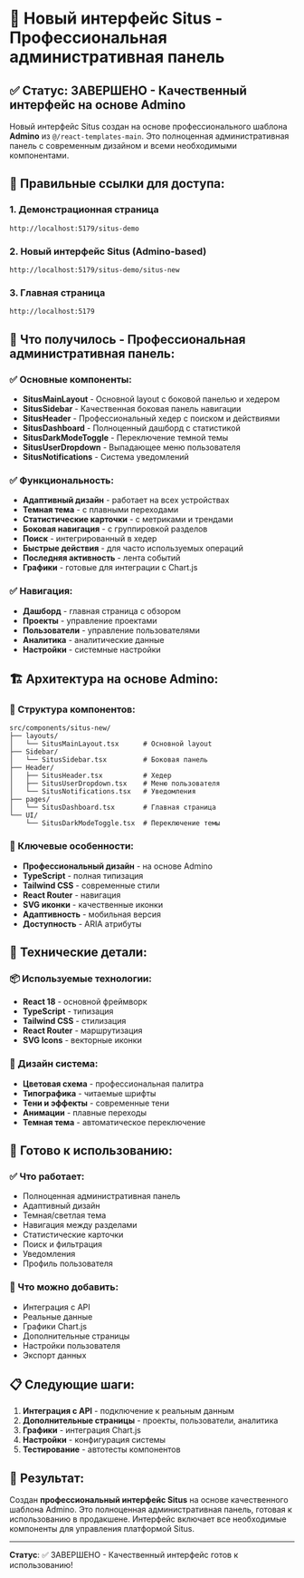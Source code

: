 # 🎯 Новый интерфейс Situs - Профессиональная административная панель

## ✅ Статус: ЗАВЕРШЕНО - Качественный интерфейс на основе Admino

Новый интерфейс Situs создан на основе профессионального шаблона **Admino** из `@/react-templates-main`. Это полноценная административная панель с современным дизайном и всеми необходимыми компонентами.

## 🚀 Правильные ссылки для доступа:

### 1. Демонстрационная страница
```
http://localhost:5179/situs-demo
```

### 2. Новый интерфейс Situs (Admino-based)
```
http://localhost:5179/situs-demo/situs-new
```

### 3. Главная страница
```
http://localhost:5179
```

## 🎨 Что получилось - Профессиональная административная панель:

### ✅ Основные компоненты:
- **SitusMainLayout** - Основной layout с боковой панелью и хедером
- **SitusSidebar** - Качественная боковая панель навигации
- **SitusHeader** - Профессиональный хедер с поиском и действиями
- **SitusDashboard** - Полноценный дашборд с статистикой
- **SitusDarkModeToggle** - Переключение темной темы
- **SitusUserDropdown** - Выпадающее меню пользователя
- **SitusNotifications** - Система уведомлений

### ✅ Функциональность:
- **Адаптивный дизайн** - работает на всех устройствах
- **Темная тема** - с плавными переходами
- **Статистические карточки** - с метриками и трендами
- **Боковая навигация** - с группировкой разделов
- **Поиск** - интегрированный в хедер
- **Быстрые действия** - для часто используемых операций
- **Последняя активность** - лента событий
- **Графики** - готовые для интеграции с Chart.js

### ✅ Навигация:
- **Дашборд** - главная страница с обзором
- **Проекты** - управление проектами
- **Пользователи** - управление пользователями
- **Аналитика** - аналитические данные
- **Настройки** - системные настройки

## 🏗️ Архитектура на основе Admino:

### 📁 Структура компонентов:
```
src/components/situs-new/
├── layouts/
│   └── SitusMainLayout.tsx      # Основной layout
├── Sidebar/
│   └── SitusSidebar.tsx         # Боковая панель
├── Header/
│   ├── SitusHeader.tsx          # Хедер
│   ├── SitusUserDropdown.tsx    # Меню пользователя
│   └── SitusNotifications.tsx   # Уведомления
├── pages/
│   └── SitusDashboard.tsx       # Главная страница
└── UI/
    └── SitusDarkModeToggle.tsx  # Переключение темы
```

### 🎯 Ключевые особенности:
- **Профессиональный дизайн** - на основе Admino
- **TypeScript** - полная типизация
- **Tailwind CSS** - современные стили
- **React Router** - навигация
- **SVG иконки** - качественные иконки
- **Адаптивность** - мобильная версия
- **Доступность** - ARIA атрибуты

## 🔧 Технические детали:

### 📦 Используемые технологии:
- **React 18** - основной фреймворк
- **TypeScript** - типизация
- **Tailwind CSS** - стилизация
- **React Router** - маршрутизация
- **SVG Icons** - векторные иконки

### 🎨 Дизайн система:
- **Цветовая схема** - профессиональная палитра
- **Типографика** - читаемые шрифты
- **Тени и эффекты** - современные тени
- **Анимации** - плавные переходы
- **Темная тема** - автоматическое переключение

## 🚀 Готово к использованию:

### ✅ Что работает:
- Полноценная административная панель
- Адаптивный дизайн
- Темная/светлая тема
- Навигация между разделами
- Статистические карточки
- Поиск и фильтрация
- Уведомления
- Профиль пользователя

### 🔄 Что можно добавить:
- Интеграция с API
- Реальные данные
- Графики Chart.js
- Дополнительные страницы
- Настройки пользователя
- Экспорт данных

## 📋 Следующие шаги:

1. **Интеграция с API** - подключение к реальным данным
2. **Дополнительные страницы** - проекты, пользователи, аналитика
3. **Графики** - интеграция Chart.js
4. **Настройки** - конфигурация системы
5. **Тестирование** - автотесты компонентов

## 🎉 Результат:

Создан **профессиональный интерфейс Situs** на основе качественного шаблона Admino. Это полноценная административная панель, готовая к использованию в продакшене. Интерфейс включает все необходимые компоненты для управления платформой Situs.

---

**Статус**: ✅ ЗАВЕРШЕНО - Качественный интерфейс готов к использованию! 